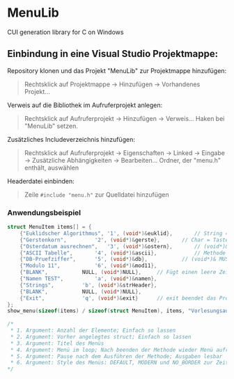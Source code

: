 # MenuLib
CUI generation library for C on Windows


## Einbindung in eine Visual Studio Projektmappe:

Repository klonen und das Projekt "MenuLib" zur Projektmappe hinzufügen:
> Rechtsklick auf Projektmappe -> Hinzufügen -> Vorhandenes Projekt...

Verweis auf die Bibliothek im Aufruferprojekt anlegen:
> Rechtsklick auf Aufruferprojekt -> Hinzufügen -> Verweis...
> Haken bei "MenuLib" setzen.

Zusätzliches Includeverzeichnis hinzufügen:
> Rechtsklick auf Aufruferprojekt -> Eigenschaften -> Linked -> Eingabe -> Zusätzliche Abhängigkeiten -> Bearbeiten...
> Ordner, der "menu.h" enthält, auswählen

Headerdatei einbinden:
> Zeile ```#include "menu.h"``` zur Quelldatei hinzufügen

### Anwendungsbeispiel
```C
struct MenuItem items[] = {
	{"Euklidscher Algorithmus",	'1', (void*)&euklid},		// String = Name des Menüpunktes
	{"Gerstenkorn",			'2', (void*)&gerste},		// Char = Taste zum Aufrufen
	{"Osterdatum ausrechnen",	'3', (void*)&ostern},		// (void*)&MethodenName = Methode, die aufgerufen wird
	{"ASCII Tabelle",		'4', (void*)&ascii},			// Methode MUSS nicht vom Typ void sein! 
	{"DB-Pruefziffer",		'5', (void*)&db},			// (void*)& MUSS immer davor stehen!
	{"Modulo 11",			'6', (void*)&mod11},
	{"BLANK",			NULL, (void*)NULL},		// Fügt einen leere Zeile hinzu -> Gliederung
	{"Namen TEST",			'a', (void*)&namen},
	{"Strings",			'b', (void*)&strHeader},
	{"BLANK",			NULL, (void*)NULL}, 
	{"Exit",			'q', (void*)&exit}		// exit beendet das Programm
};
show_menu(sizeof(items) / sizeof(struct MenuItem), items, "Vorlesungsaufgaben", true, true, NO_BORDER); 
	
/* 
 * 1. Argument: Anzahl der Elemente; Einfach so lassen
 * 2. Argument: Vorher angelegtes struct; Einfach so lassen
 * 3. Argument: Titel des Menüs	 
 * 4. Argument: Menü im loop; Nach beenden der Methode wieder Menü aufrufen	
 * 5. Argument: Pause nach dem Ausführen der Methode; Ausgaben lesbar
 * 6. Argument: Style des Menüs: DEFAULT, MODERN und NO_BORDER zur Zeit unterstützt
*/
  ````
  
  
